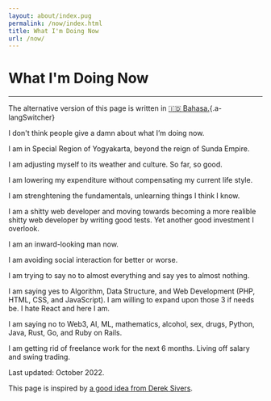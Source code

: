 ```yaml
---
layout: about/index.pug
permalink: /now/index.html
title: What I'm Doing Now
url: /now/
---
```


# What I'm Doing Now
--------------------

The alternative version of this page is written in [🇮🇩 Bahasa.](/now/id){.a-langSwitcher}

I don't think people give a damn about what I’m doing now.

I am in Special Region of Yogyakarta, beyond the reign of Sunda Empire.

I am adjusting myself to its weather and culture. So far, so good.

I am lowering my expenditure without compensating my current life style.

I am strenghtening the fundamentals, unlearning things I think I know.

I am a shitty web developer and moving towards becoming a more realible shitty web developer
by writing good tests. Yet another good investment I overlook.

I am an inward-looking man now.

I am avoiding social interaction for better or worse.

I am trying to say no to almost everything and say yes to almost nothing.

I am saying yes to Algorithm, Data Structure, and Web Development (PHP, HTML, CSS, and JavaScript). I am willing to expand
upon those 3 if needs be. I hate React and here I am. 

I am saying no to Web3, AI, ML, mathematics, alcohol, sex, drugs, Python, Java, Rust, Go, and Ruby on Rails.

I am getting rid of freelance work for the next 6 months. Living off salary and swing trading.

Last updated: October 2022.

This page is inspired by [a good idea from Derek Sivers](https://sive.rs/now).